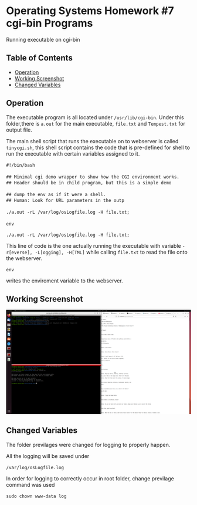 # Operating Systems Homework #7 cgi-bin Programs

Running executable on cgi-bin

## Table of Contents
- [Operation](#operation)
- [Working Screenshot](#working-screenshot)
- [Changed Variables](#changed-variables)

## Operation

The executable program is all located under ```/usr/lib/cgi-bin```. Under this folder,there is ```a.out``` for the main executable, ```file.txt``` and ```Tempest.txt``` for output file.

The main shell script that runs the executable on to webserver is called ```tinycgi.sh```, this shell script contains the code that is pre-defined for shell to run the executable with certain variables assigned to it.
```
#!/bin/bash

## Minimal cgi demo wrapper to show how the CGI environment works.
## Header should be in child program, but this is a simple demo

## dump the env as if it were a shell.
## Human: Look for URL parameters in the outp

./a.out -rL /var/log/osLogfile.log -H file.txt;

env
```

```
./a.out -rL /var/log/osLogfile.log -H file.txt;
```
This line of code is the one actually running the executable with variable ```-r[everse], -L[ogging], -H[TML]``` while calling ```file.txt``` to read the file onto the webserver.
```
env
```
writes the enviroment variable to the webserver.

## Working Screenshot

![Screenshot_working.png](Screenshot_working.png)

## Changed Variables

The folder previlages were changed for logging to properly happen.

All the logging will be saved under
```
/var/log/osLogfile.log
```

In order for logging to correctly occur in root folder, change previlage command was used
```
sudo chown www-data log
```

